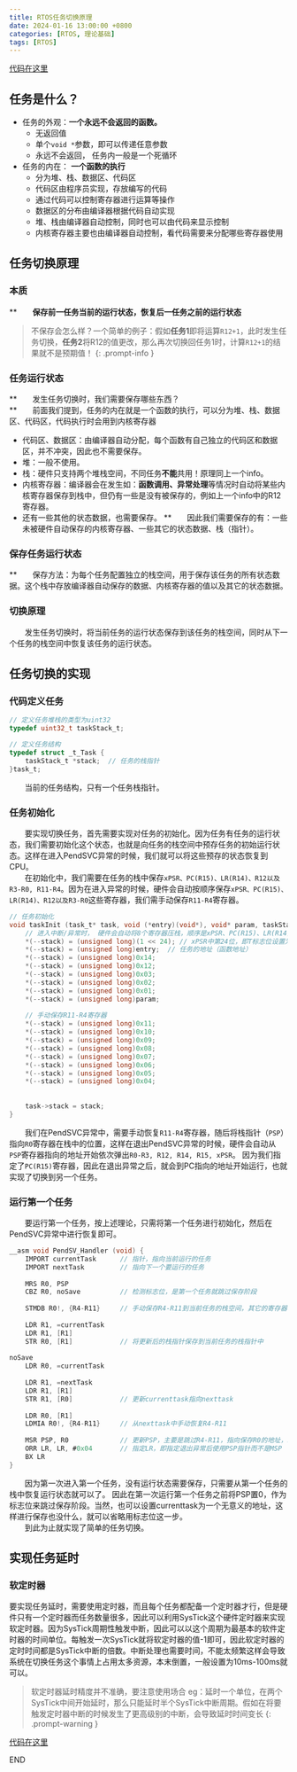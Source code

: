 ```yaml
---
title: RTOS任务切换原理
date: 2024-01-16 13:00:00 +0800
categories: [RTOS, 理论基础]
tags: [RTOS]
---
```


[代码在这里](https://git.acwing.com/hjw_iie/my_rtos/-/blob/master/MY_RTOS)

## 任务是什么？
+ 任务的外观：**一个永远不会返回的函数。**  
  * 无返回值
  * 单个`void *`参数，即可以传递任意参数
  * 永远不会返回， 任务内一般是一个死循环
+ 任务的内在： **一个函数的执行**
  * 分为堆、栈、数据区、代码区
  * 代码区由程序员实现，存放编写的代码
  * 通过代码可以控制寄存器进行运算等操作
  * 数据区的分布由编译器根据代码自动实现
  * 堆、栈由编译器自动控制，同时也可以由代码来显示控制
  * 内核寄存器主要也由编译器自动控制，看代码需要来分配哪些寄存器使用

## 任务切换原理
### 本质
**&emsp;&emsp;**保存前一任务当前的运行状态，恢复后一任务之前的运行状态**

> 不保存会怎么样？一个简单的例子：假如**任务1**即将运算`R12+1`，此时发生任务切换，**任务2**将R12的值更改，那么再次切换回任务1时，计算`R12+1`的结果就不是预期值！
{: .prompt-info }

### 任务运行状态
**&emsp;&emsp;发生任务切换时，我们需要保存哪些东西？   
**&emsp;&emsp;前面我们提到，任务的内在就是一个函数的执行，可以分为堆、栈、数据区、代码区，代码执行时会用到内核寄存器
* 代码区、数据区：由编译器自动分配，每个函数有自己独立的代码区和数据区，并不冲突，因此也不需要保存。
* 堆：一般不使用。
* 栈：硬件只支持两个堆栈空间，不同任务**不能**共用！原理同上一个info。
* 内核寄存器：编译器会在发生如：**函数调用、异常处理**等情况时自动将某些内核寄存器保存到栈中，但仍有一些是没有被保存的，例如上一个info中的R12寄存器。
* 还有一些其他的状态数据，也需要保存。
**&emsp;&emsp;因此我们需要保存的有：一些未被硬件自动保存的内核寄存器、一些其它的状态数据、栈（指针）。    

### 保存任务运行状态
**&emsp;&emsp;保存方法：为每个任务配置独立的栈空间，用于保存该任务的所有状态数据。这个栈中存放编译器自动保存的数据、内核寄存器的值以及其它的状态数据。

### 切换原理
&emsp;&emsp;发生任务切换时，将当前任务的运行状态保存到该任务的栈空间，同时从下一个任务的栈空间中恢复该任务的运行状态。

## 任务切换的实现
### 代码定义任务
```c
// 定义任务堆栈的类型为uint32
typedef uint32_t taskStack_t;

// 定义任务结构
typedef struct _t_Task {
	taskStack_t *stack;  // 任务的栈指针
}task_t;
```
&emsp;&emsp;当前的任务结构，只有一个任务栈指针。
### 任务初始化
&emsp;&emsp;要实现切换任务，首先需要实现对任务的初始化。因为任务有任务的运行状态，我们需要初始化这个状态，也就是向任务的栈空间中预存任务的初始运行状态。这样在进入PendSVC异常的时候，我们就可以将这些预存的状态恢复到CPU。  
&emsp;&emsp;在初始化中，我们需要在任务的栈中保存`xPSR、PC(R15)、LR(R14)、R12以及R3-R0, R11-R4`。因为在进入异常的时候，硬件会自动按顺序保存`xPSR、PC(R15)、LR(R14)、R12以及R3-R0`这些寄存器，我们需手动保存`R11-R4`寄存器。
```c
// 任务初始化
void taskInit (task_t* task, void (*entry)(void*), void* param, taskStack_t* stack) {
	// 进入中断/异常时， 硬件会自动将8个寄存器压栈，顺序是xPSR、PC(R15)、LR(R14)、R12以及R3-R0
	*(--stack) = (unsigned long)(1 << 24); // xPSR中第24位，即T标志位设置为1，否则进入ARM模式，这在CM3上不允许！
	*(--stack) = (unsigned long)entry;	// 任务的地址（函数地址）
	*(--stack) = (unsigned long)0x14;
	*(--stack) = (unsigned long)0x12;
	*(--stack) = (unsigned long)0x03;
	*(--stack) = (unsigned long)0x02;
	*(--stack) = (unsigned long)0x01;
	*(--stack) = (unsigned long)param;
	
	// 手动保存R11-R4寄存器
	*(--stack) = (unsigned long)0x11;
	*(--stack) = (unsigned long)0x10;
	*(--stack) = (unsigned long)0x09;
	*(--stack) = (unsigned long)0x08;
	*(--stack) = (unsigned long)0x07;
	*(--stack) = (unsigned long)0x06;
	*(--stack) = (unsigned long)0x05;
	*(--stack) = (unsigned long)0x04;
	
		
	task->stack = stack;
}
```
&emsp;&emsp;我们在PendSVC异常中，需要手动恢复`R11-R4`寄存器，随后将栈指针（`PSP`）指向`R0`寄存器在栈中的位置，这样在退出PendSVC异常的时候，硬件会自动从`PSP`寄存器指向的地址开始依次弹出`R0-R3, R12, R14, R15, xPSR`。  因为我们指定了`PC(R15)`寄存器，因此在退出异常之后，就会到PC指向的地址开始运行，也就实现了切换到另一个任务。

### 运行第一个任务
&emsp;&emsp;要运行第一个任务，按上述理论，只需将第一个任务进行初始化，然后在PendSVC异常中进行恢复即可。
```c
__asm void PendSV_Handler (void) {
	IMPORT currentTask		// 指针，指向当前运行的任务
	IMPORT nextTask			// 指向下一个要运行的任务
	
	MRS R0, PSP
	CBZ R0, noSave 			// 检测标志位，是第一个任务就跳过保存阶段
	
	STMDB R0!, {R4-R11}     // 手动保存R4-R11到当前任务的栈空间，其它的寄存器已经被硬件自动保存
	
	LDR R1, =currentTask    
	LDR R1, [R1]
	STR R0, [R1]			// 将更新后的栈指针保存到当前任务的栈指针中
	
noSave
	LDR R0, =currentTask
	
	LDR R1, =nextTask
	LDR R1, [R1]
	STR R1, [R0]			// 更新currenttask指向nexttask
	
	LDR R0, [R1]
	LDMIA R0!, {R4-R11}     // 从nexttask中手动恢复R4-R11
	
	MSR PSP, R0				// 更新PSP，主要是跳过R4-R11，指向保存R0的地址，以便退出异常时硬件自动恢复寄存器
	ORR LR, LR, #0x04		// 指定LR，即指定退出异常后使用PSP指针而不是MSP
	BX LR
}
```
&emsp;&emsp;因为第一次进入第一个任务，没有运行状态需要保存，只需要从第一个任务的栈中恢复运行状态就可以了。  因此在第一次运行第一个任务之前将PSP置0，作为标志位来跳过保存阶段。当然，也可以设置currenttask为一个无意义的地址，这样进行保存也没什么，就可以省略用标志位这一步。  
&emsp;&emsp;到此为止就实现了简单的任务切换。

## 实现任务延时
### 软定时器
要实现任务延时，需要使用定时器，而且每个任务都配备一个定时器才行，但是硬件只有一个定时器而任务数量很多，因此可以利用SysTick这个硬件定时器来实现软定时器。因为SysTick周期性触发中断，因此可以以这个周期为最基本的软件定时器的时间单位。每触发一次SysTick就将软定时器的值-1即可，因此软定时器的定时时间都是SysTick中断的倍数。中断处理也需要时间，不能太频繁这样会导致系统在切换任务这个事情上占用太多资源，本末倒置，一般设置为10ms-100ms就可以。

> 软定时器延时精度并不准确，要注意使用场合  eg：延时一个单位，在两个SysTick中间开始延时，那么只能延时半个SysTick中断周期。假如在将要触发定时器中断的时候发生了更高级别的中断，会导致延时时间变长
{: .prompt-warning }


[代码在这里](https://git.acwing.com/hjw_iie/my_rtos/-/blob/master/MY_RTOS)


END












